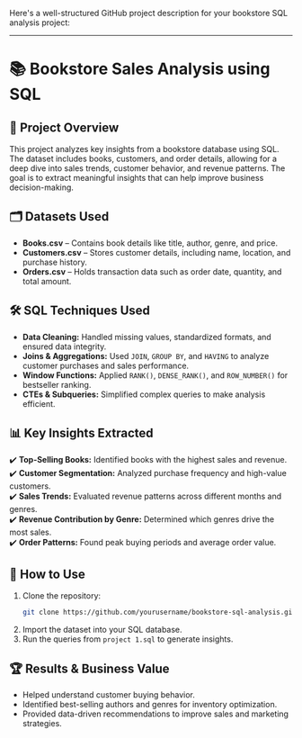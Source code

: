 Here's a well-structured GitHub project description for your bookstore SQL analysis project:

---

# 📚 Bookstore Sales Analysis using SQL  

## 📌 Project Overview  
This project analyzes key insights from a bookstore database using SQL. The dataset includes books, customers, and order details, allowing for a deep dive into sales trends, customer behavior, and revenue patterns. The goal is to extract meaningful insights that can help improve business decision-making.  

## 🗂️ Datasets Used  
- **Books.csv** – Contains book details like title, author, genre, and price.  
- **Customers.csv** – Stores customer details, including name, location, and purchase history.  
- **Orders.csv** – Holds transaction data such as order date, quantity, and total amount.  

## 🛠️ SQL Techniques Used  
- **Data Cleaning:** Handled missing values, standardized formats, and ensured data integrity.  
- **Joins & Aggregations:** Used `JOIN`, `GROUP BY`, and `HAVING` to analyze customer purchases and sales performance.  
- **Window Functions:** Applied `RANK()`, `DENSE_RANK()`, and `ROW_NUMBER()` for bestseller ranking.  
- **CTEs & Subqueries:** Simplified complex queries to make analysis efficient.  

## 📊 Key Insights Extracted  
✔️ **Top-Selling Books:** Identified books with the highest sales and revenue.  
✔️ **Customer Segmentation:** Analyzed purchase frequency and high-value customers.  
✔️ **Sales Trends:** Evaluated revenue patterns across different months and genres.  
✔️ **Revenue Contribution by Genre:** Determined which genres drive the most sales.  
✔️ **Order Patterns:** Found peak buying periods and average order value.  

## 🚀 How to Use  
1. Clone the repository:  
   ```bash
   git clone https://github.com/yourusername/bookstore-sql-analysis.git
   ```  
2. Import the dataset into your SQL database.  
3. Run the queries from `project 1.sql` to generate insights.  

## 🏆 Results & Business Value  
- Helped understand customer buying behavior.  
- Identified best-selling authors and genres for inventory optimization.  
- Provided data-driven recommendations to improve sales and marketing strategies.
